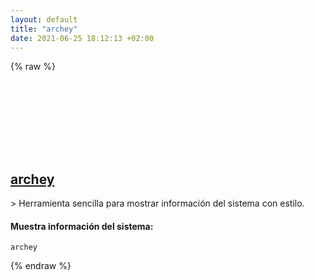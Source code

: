 ```yaml
---
layout: default
title: "archey"
date: 2021-06-25 18:12:13 +02:00
---
```

{% raw %}
<h2 id="archey">
  <a href="/es/linux/archey.html">archey</a> <a href="#archey"><svg class="icon">
    <use href="/assets/images/unicode_sprite.svg#link" />
  </svg></a>
</h2>
> Herramienta sencilla para mostrar información del sistema con estilo.

#### Muestra información del sistema:
```shell
archey
```
{% endraw %}
